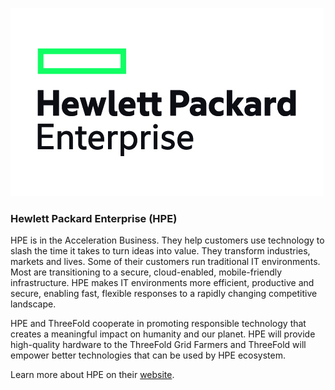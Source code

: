 ![hpe logo](./img/hpe_logo.jpg)


### Hewlett Packard Enterprise (HPE)

HPE is in the Acceleration Business. They help customers use technology to slash the time it takes to turn ideas into value. They transform industries, markets and lives. Some of their customers run traditional IT environments. Most are transitioning to a secure, cloud-enabled, mobile-friendly infrastructure. HPE makes IT environments more efficient, productive and secure, enabling fast, flexible responses to a rapidly changing competitive landscape. 

HPE and ThreeFold cooperate in promoting responsible technology that creates a meaningful impact on humanity and our planet. HPE will provide high-quality hardware to the ThreeFold Grid Farmers and ThreeFold will empower better technologies that can be used by HPE ecosystem.

Learn more about HPE on their [website](https://hpe.com).






